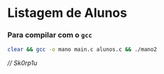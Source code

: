 # Listagem de Alunos


### Para compilar com o `gcc`


```bash
clear && gcc -o mano main.c alunos.c && ./mano2
```

*// Sk0rp1u*
